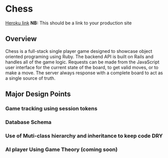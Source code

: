 # Chess

[Heroku link][heroku] **NB:** This should be a link to your production site

[heroku]: http://brineshchess.herokuapp.com/

## Overview

Chess is a full-stack single player game designed to showcase object oriented
programing using Ruby. The backend API is built on Rails and handles all of the
game logic. Requests can be made from the JavaScript user interface for the
current state of the board, to get valid moves, or to make a move. The server
always response with a complete board to act as a single source of truth.   

## Major Design Points

### Game tracking using session tokens

### Database Schema  

### Use of Muti-class hierarchy and inheritance to keep code DRY

### AI player Using Game Theory (coming soon)
